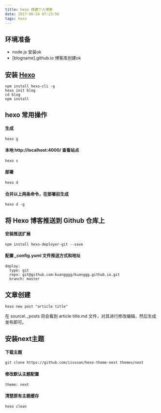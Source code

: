```yaml
---
title: hexo 搭建个人博客
date: 2017-06-24 07:23:56
tags: hexo
---
```


## 环境准备

- node.js 安装ok
- [blogname].github.io 博客库创建ok

## 安装 [Hexo](https://hexo.io/)

    npm install hexo-cli -g
    hexo init blog
    cd blog
    npm install

## hexo 常用操作

#### 生成
	hexo g
#### 本地 http://localhost:4000/ 查看站点
	hexo s
#### 部署
	hexo d
#### 合并以上两条命令，在部署前生成
	hexo d -g
## 将 Hexo 博客推送到 Github 仓库上

#### 安装推送扩展
	npm install hexo-deployer-git --save
#### 配置 _config.yuml 文件推送方式和地址

    deploy:
      type: git
      repo: git@github.com:kuangggg/kuanggg.github.io.git
      branch: master
## 文章创建
	hexo new post "article title"
在 source\ _posts 将会看到 article title.md 文件，对其进行修改编辑，然后生成发布即可。
## 安装next主题
#### 下载主题
	git clone https://github.com/iissnan/hexo-theme-next themes/next
#### 修改默认主题配置
	theme: next
#### 清楚原有主题缓存
	hexo clean
